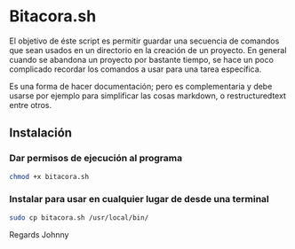 # Bitacora.sh #

El objetivo de éste script es permitir guardar una secuencia de comandos que
sean usados en un directorio en la creación de un proyecto. En general cuando
se abandona un proyecto por bastante tiempo, se hace un poco complicado recordar
los comandos a usar para una tarea específica.

Es una forma de hacer documentación; pero es complementaria y debe usarse por ejemplo
para simplificar las cosas markdown, o restructuredtext entre otros.

## Instalación ##

### Dar permisos de ejecución al programa ###

```bash
chmod +x bitacora.sh
```

### Instalar para usar en cualquier lugar de desde una terminal ####

```bash
sudo cp bitacora.sh /usr/local/bin/
```

Regards Johnny
